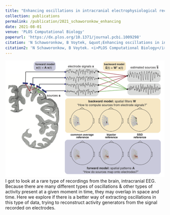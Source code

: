 ```yaml
---
title: "Enhancing oscillations in intracranial electrophysiological recordings with data-driven spatial filters"
collection: publications
permalink: /publication/2021_schaworonkow_enhancing
date: 2021-08-01
venue: 'PLOS Computational Biology'
paperurl: 'https://dx.plos.org/10.1371/journal.pcbi.1009298'
citation: 'N Schaworonkow, B Voytek, &quot;Enhancing oscillations in intracranial electrophysiological recordings with data-driven spatial filters.&quot; <i>PLOS Computational Biology</i>, 2021.'
citation2: 'N Schaworonkow, B Voytek. <i>PLOS Computational Biology</i>, 2021.'
---
```


![](../images/pub_ieeg_pipeline.png)
I got to look at a rare type of recordings from the brain, intracranial EEG. Because there are many different types of oscillations & other types of activity present at a given moment in time, they may overlap in space and time. Here we explore if there is a better way of extracting oscillations in this type of data, trying to reconstruct activity generators from the signal recorded on electrodes.